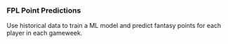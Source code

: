 ### FPL Point Predictions 

Use historical data to train a ML model and predict fantasy points for each player in each gameweek.